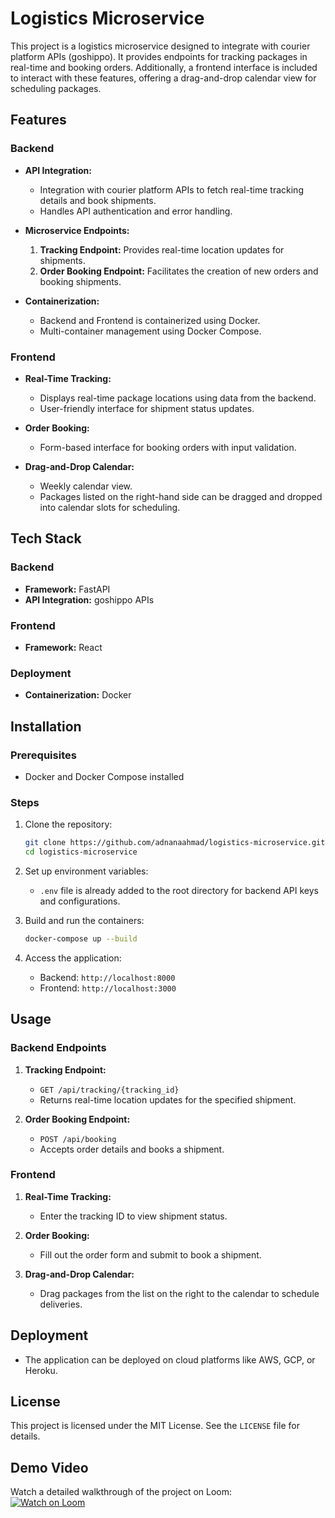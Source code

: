 # Logistics Microservice

This project is a logistics microservice designed to integrate with courier platform APIs (goshippo). It provides endpoints for tracking packages in real-time and booking orders. Additionally, a frontend interface is included to interact with these features, offering a drag-and-drop calendar view for scheduling packages.

## Features

### Backend
- **API Integration:**
  - Integration with courier platform APIs to fetch real-time tracking details and book shipments.
  - Handles API authentication and error handling.

- **Microservice Endpoints:**
  1. **Tracking Endpoint:** Provides real-time location updates for shipments.
  2. **Order Booking Endpoint:** Facilitates the creation of new orders and booking shipments.

- **Containerization:**
  - Backend and Frontend is containerized using Docker.
  - Multi-container management using Docker Compose.

### Frontend
- **Real-Time Tracking:**
  - Displays real-time package locations using data from the backend.
  - User-friendly interface for shipment status updates.

- **Order Booking:**
  - Form-based interface for booking orders with input validation.

- **Drag-and-Drop Calendar:**
  - Weekly calendar view.
  - Packages listed on the right-hand side can be dragged and dropped into calendar slots for scheduling.


## Tech Stack

### Backend
- **Framework:** FastAPI
- **API Integration:** goshippo APIs

### Frontend
- **Framework:** React


### Deployment
- **Containerization:** Docker

## Installation

### Prerequisites
- Docker and Docker Compose installed

### Steps
1. Clone the repository:
   ```bash
   git clone https://github.com/adnanaahmad/logistics-microservice.git
   cd logistics-microservice
   ```

2. Set up environment variables:
   - `.env` file is already added to the root directory for backend API keys and configurations.

3. Build and run the containers:
   ```bash
   docker-compose up --build
   ```

4. Access the application:
   - Backend: `http://localhost:8000`
   - Frontend: `http://localhost:3000`

## Usage

### Backend Endpoints
1. **Tracking Endpoint:**
   - `GET /api/tracking/{tracking_id}`
   - Returns real-time location updates for the specified shipment.

2. **Order Booking Endpoint:**
   - `POST /api/booking`
   - Accepts order details and books a shipment.

### Frontend
1. **Real-Time Tracking:**
   - Enter the tracking ID to view shipment status.

2. **Order Booking:**
   - Fill out the order form and submit to book a shipment.

3. **Drag-and-Drop Calendar:**
   - Drag packages from the list on the right to the calendar to schedule deliveries.

## Deployment
- The application can be deployed on cloud platforms like AWS, GCP, or Heroku.

## License
This project is licensed under the MIT License. See the `LICENSE` file for details.

## Demo Video

Watch a detailed walkthrough of the project on Loom:  
[![Watch on Loom](https://www.loom.com/share/dummy-link)](https://www.loom.com/share/4ff8d892922f455787cbd312e8cba21e?sid=37348f1a-c0b9-4d8c-9d15-c1ade1f74125)
